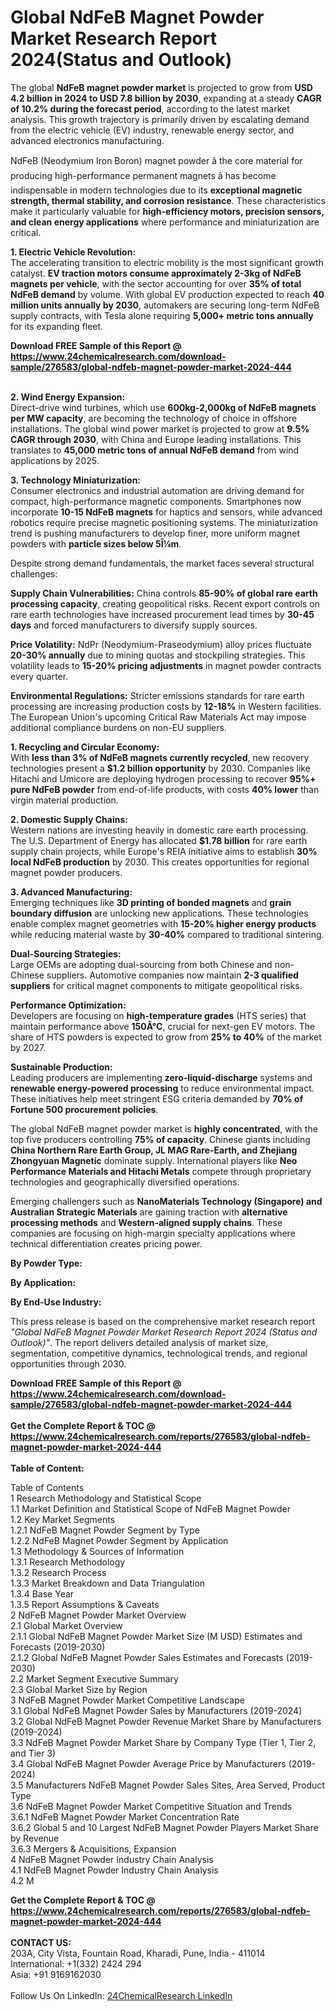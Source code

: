 <h1>Global NdFeB Magnet Powder Market Research Report 2024(Status and Outlook)</h1><p>The global <strong>NdFeB magnet powder market</strong> is projected to grow from <strong>USD 4.2 billion in 2024 to USD 7.8 billion by 2030</strong>, expanding at a steady <strong>CAGR of 10.2% during the forecast period</strong>, according to the latest market analysis. This growth trajectory is primarily driven by escalating demand from the electric vehicle (EV) industry, renewable energy sector, and advanced electronics manufacturing.</p><p>NdFeB (Neodymium Iron Boron) magnet powder â the core material for producing high-performance permanent magnets â has become indispensable in modern technologies due to its <strong>exceptional magnetic strength, thermal stability, and corrosion resistance</strong>. These characteristics make it particularly valuable for <strong>high-efficiency motors, precision sensors, and clean energy applications</strong> where performance and miniaturization are critical.</p><p><strong>1. Electric Vehicle Revolution:</strong><br>
The accelerating transition to electric mobility is the most significant growth catalyst. <strong>EV traction motors consume approximately 2-3kg of NdFeB magnets per vehicle</strong>, with the sector accounting for over <strong>35% of total NdFeB demand</strong> by volume. With global EV production expected to reach <strong>40 million units annually by 2030</strong>, automakers are securing long-term NdFeB supply contracts, with Tesla alone requiring <strong>5,000+ metric tons annually</strong> for its expanding fleet.</p><div><b>Download FREE Sample of this Report @ 
            <a href="https://www.24chemicalresearch.com/download-sample/276583/global-ndfeb-magnet-powder-market-2024-444">
            https://www.24chemicalresearch.com/download-sample/276583/global-ndfeb-magnet-powder-market-2024-444</a></b></div><br><p><strong>2. Wind Energy Expansion:</strong><br>
Direct-drive wind turbines, which use <strong>600kg-2,000kg of NdFeB magnets per MW capacity</strong>, are becoming the technology of choice in offshore installations. The global wind power market is projected to grow at <strong>9.5% CAGR through 2030</strong>, with China and Europe leading installations. This translates to <strong>45,000 metric tons of annual NdFeB demand</strong> from wind applications by 2025.</p><p><strong>3. Technology Miniaturization:</strong><br>
Consumer electronics and industrial automation are driving demand for compact, high-performance magnetic components. Smartphones now incorporate <strong>10-15 NdFeB magnets</strong> for haptics and sensors, while advanced robotics require precise magnetic positioning systems. The miniaturization trend is pushing manufacturers to develop finer, more uniform magnet powders with <strong>particle sizes below 5Î¼m</strong>.</p><p>Despite strong demand fundamentals, the market faces several structural challenges:</p><p><strong>Supply Chain Vulnerabilities:</strong> China controls <strong>85-90% of global rare earth processing capacity</strong>, creating geopolitical risks. Recent export controls on rare earth technologies have increased procurement lead times by <strong>30-45 days</strong> and forced manufacturers to diversify supply sources.</p><p><strong>Price Volatility:</strong> NdPr (Neodymium-Praseodymium) alloy prices fluctuate <strong>20-30% annually</strong> due to mining quotas and stockpiling strategies. This volatility leads to <strong>15-20% pricing adjustments</strong> in magnet powder contracts every quarter.</p><p><strong>Environmental Regulations:</strong> Stricter emissions standards for rare earth processing are increasing production costs by <strong>12-18%</strong> in Western facilities. The European Union's upcoming Critical Raw Materials Act may impose additional compliance burdens on non-EU suppliers.</p><p><strong>1. Recycling and Circular Economy:</strong><br>
With <strong>less than 3% of NdFeB magnets currently recycled</strong>, new recovery technologies present a <strong>$1.2 billion opportunity</strong> by 2030. Companies like Hitachi and Umicore are deploying hydrogen processing to recover <strong>95%+ pure NdFeB powder</strong> from end-of-life products, with costs <strong>40% lower</strong> than virgin material production.</p><p><strong>2. Domestic Supply Chains:</strong><br>
Western nations are investing heavily in domestic rare earth processing. The U.S. Department of Energy has allocated <strong>$1.78 billion</strong> for rare earth supply chain projects, while Europe's REIA initiative aims to establish <strong>30% local NdFeB production</strong> by 2030. This creates opportunities for regional magnet powder producers.</p><p><strong>3. Advanced Manufacturing:</strong><br>
Emerging techniques like <strong>3D printing of bonded magnets</strong> and <strong>grain boundary diffusion</strong> are unlocking new applications. These technologies enable complex magnet geometries with <strong>15-20% higher energy products</strong> while reducing material waste by <strong>30-40%</strong> compared to traditional sintering.</p><p><strong>Dual-Sourcing Strategies:</strong><br>
	Large OEMs are adopting dual-sourcing from both Chinese and non-Chinese suppliers. Automotive companies now maintain <strong>2-3 qualified suppliers</strong> for critical magnet components to mitigate geopolitical risks.</p><p><strong>Performance Optimization:</strong><br>
	Developers are focusing on <strong>high-temperature grades</strong> (HTS series) that maintain performance above <strong>150Â°C</strong>, crucial for next-gen EV motors. The share of HTS powders is expected to grow from <strong>25% to 40%</strong> of the market by 2027.</p><p><strong>Sustainable Production:</strong><br>
	Leading producers are implementing <strong>zero-liquid-discharge</strong> systems and <strong>renewable energy-powered processing</strong> to reduce environmental impact. These initiatives help meet stringent ESG criteria demanded by <strong>70% of Fortune 500 procurement policies</strong>.</p><p>The global NdFeB magnet powder market is <strong>highly concentrated</strong>, with the top five producers controlling <strong>75% of capacity</strong>. Chinese giants including <strong>China Northern Rare Earth Group, JL MAG Rare-Earth, and Zhejiang Zhongyuan Magnetic</strong> dominate supply. International players like <strong>Neo Performance Materials and Hitachi Metals</strong> compete through proprietary technologies and geographically diversified operations.</p><p>Emerging challengers such as <strong>NanoMaterials Technology (Singapore) and Australian Strategic Materials</strong> are gaining traction with <strong>alternative processing methods</strong> and <strong>Western-aligned supply chains</strong>. These companies are focusing on high-margin specialty applications where technical differentiation creates pricing power.</p><p><strong>By Powder Type:</strong></p><p><strong>By Application:</strong></p><p><strong>By End-Use Industry:</strong></p><p>This press release is based on the comprehensive market research report <em>"Global NdFeB Magnet Powder Market Research Report 2024 (Status and Outlook)"</em>. The report delivers detailed analysis of market size, segmentation, competitive dynamics, technological trends, and regional opportunities through 2030.</p><div><b>Download FREE Sample of this Report @ 
            <a href="https://www.24chemicalresearch.com/download-sample/276583/global-ndfeb-magnet-powder-market-2024-444">
            https://www.24chemicalresearch.com/download-sample/276583/global-ndfeb-magnet-powder-market-2024-444</a></b></div><br><div><b>Get the Complete Report & TOC @ 
            <a href="https://www.24chemicalresearch.com/reports/276583/global-ndfeb-magnet-powder-market-2024-444">
            https://www.24chemicalresearch.com/reports/276583/global-ndfeb-magnet-powder-market-2024-444</a></b></div><br>
            <b>Table of Content:</b><p>Table of Contents<br />
1 Research Methodology and Statistical Scope<br />
1.1 Market Definition and Statistical Scope of NdFeB Magnet Powder<br />
1.2 Key Market Segments<br />
1.2.1 NdFeB Magnet Powder Segment by Type<br />
1.2.2 NdFeB Magnet Powder Segment by Application<br />
1.3 Methodology & Sources of Information<br />
1.3.1 Research Methodology<br />
1.3.2 Research Process<br />
1.3.3 Market Breakdown and Data Triangulation<br />
1.3.4 Base Year<br />
1.3.5 Report Assumptions & Caveats<br />
2 NdFeB Magnet Powder Market Overview<br />
2.1 Global Market Overview<br />
2.1.1 Global NdFeB Magnet Powder Market Size (M USD) Estimates and Forecasts (2019-2030)<br />
2.1.2 Global NdFeB Magnet Powder Sales Estimates and Forecasts (2019-2030)<br />
2.2 Market Segment Executive Summary<br />
2.3 Global Market Size by Region<br />
3 NdFeB Magnet Powder Market Competitive Landscape<br />
3.1 Global NdFeB Magnet Powder Sales by Manufacturers (2019-2024)<br />
3.2 Global NdFeB Magnet Powder Revenue Market Share by Manufacturers (2019-2024)<br />
3.3 NdFeB Magnet Powder Market Share by Company Type (Tier 1, Tier 2, and Tier 3)<br />
3.4 Global NdFeB Magnet Powder Average Price by Manufacturers (2019-2024)<br />
3.5 Manufacturers NdFeB Magnet Powder Sales Sites, Area Served, Product Type<br />
3.6 NdFeB Magnet Powder Market Competitive Situation and Trends<br />
3.6.1 NdFeB Magnet Powder Market Concentration Rate<br />
3.6.2 Global 5 and 10 Largest NdFeB Magnet Powder Players Market Share by Revenue<br />
3.6.3 Mergers & Acquisitions, Expansion<br />
4 NdFeB Magnet Powder Industry Chain Analysis<br />
4.1 NdFeB Magnet Powder Industry Chain Analysis<br />
4.2 M</p><div><b>Get the Complete Report & TOC @ 
            <a href="https://www.24chemicalresearch.com/reports/276583/global-ndfeb-magnet-powder-market-2024-444">
            https://www.24chemicalresearch.com/reports/276583/global-ndfeb-magnet-powder-market-2024-444</a></b></div><br><b>CONTACT US:</b><br>
            203A, City Vista, Fountain Road, Kharadi, Pune, India - 411014<br>
            International: +1(332) 2424 294<br>
            Asia: +91 9169162030 <br><br>
            Follow Us On LinkedIn: <a href="https://www.linkedin.com/company/24chemicalresearch/">24ChemicalResearch LinkedIn</a>